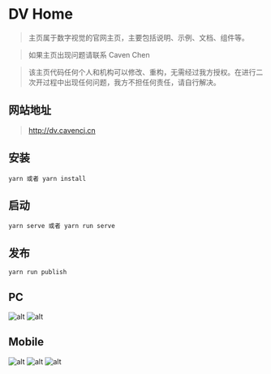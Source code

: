 # DV Home

> 主页属于数字视觉的官网主页，主要包括说明、示例、文档、组件等。

> 如果主页出现问题请联系 Caven Chen

> 该主页代码任何个人和机构可以修改、重构，无需经过我方授权。在进行二次开过程中出现任何问题，我方不担任何责任，请自行解决。

## 网站地址

> http://dv.cavencj.cn

## 安装

```node
yarn 或者 yarn install
```

## 启动

```node
yarn serve 或者 yarn run serve
```

## 发布

```node
yarn run publish
```

## PC

![alt](http://dv.cavencj.cn/images/index.png)
![alt](http://dv.cavencj.cn/images/examples.png)

## Mobile

![alt](http://dv.cavencj.cn/images/mobile_index.png)
![alt](http://dv.cavencj.cn/images/mobile_menu.png)
![alt](http://dv.cavencj.cn/images/mobile_examples.png)
